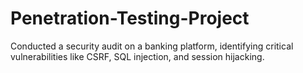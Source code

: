 # Penetration-Testing-Project
Conducted a security audit on a banking platform, identifying critical vulnerabilities like CSRF, SQL injection, and session hijacking.
